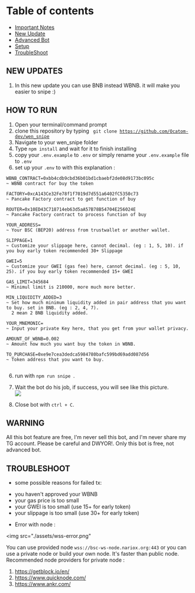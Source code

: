 
# Table of contents
* [Important Notes](#IMPORTANT-NOTES-BEFORE-RUNNING-THE-BOT)
* [New Update](#NEW-UPDATES)
* [Advanced Bot](#NOW-LAUNCH-ADVANCED-BOT)
* [Setup](#HOW-TO-RUN)
* [TroubleShoot](#TROUBLESHOOT)

## NEW UPDATES
1. In this new update you can use BNB instead WBNB. it will make you easier to snipe :)


## HOW TO RUN
1. Open your terminal/command prompt
2. clone this repository by typing <code> git clone https://github.com/Ocatom-dev/wen_snipe </code>
3. Navigate to your wen_snipe folder
4. Type <code>npm install</code> and wait for it to finish installing
5. copy your <code>.env.example</code> to <code>.env</code> or simply rename your <code>.env.example</code> file to <code>.env</code>
6. set up your <code>.env</code> to with this explanation : 

```
WBNB_CONTRACT=0xbb4cdb9cbd36b01bd1cbaebf2de08d9173bc095c
~ WBNB contract for buy the token

FACTORY=0xcA143Ce32Fe78f1f7019d7d551a6402fC5350c73
~ Pancake Factory contract to get function of buy

ROUTER=0x10ED43C718714eb63d5aA57B78B54704E256024E
~ Pancake Factory contract to process function of buy

YOUR_ADDRESS=
~ Your BSC (BEP20) address from trustwallet or another wallet.

SLIPPAGE=1
~ Customize your slippage here, cannot decimal. (eg : 1, 5, 10). if you buy early token recommended 30+ Slippage

GWEI=5
~ Customize your GWEI (gas fee) here, cannot decimal. (eg : 5, 10, 25). if you buy early token recommended 15+ GWEI

GAS_LIMIT=345684
~ Minimul limit is 210000, more much more better.

MIN_LIQUIDITY_ADDED=3
~ Set how much minimum liquidity added in pair address that you want to buy. set in BNB. (eg : 2, 4, 7).
  2 mean 2 BNB liquidity added.

YOUR_MNEMONIC=
~ Input your private Key here, that you get from your wallet privacy.

AMOUNT_OF_WBNB=0.002
~ Amount how much you want buy the token in WBNB.

TO_PURCHASE=0xe9e7cea3dedca5984780bafc599bd69add087d56
~ Token address that you want to buy.


```

6. run with <code>npm run snipe </code>.

7. Wait the bot do his job, if success, you will see like this picture. <br>
   <img src="./assets/botimg.PNG">
   
8. Close bot with <code>ctrl + C</code>.

## WARNING
All this bot feature are free, I'm never sell this bot, and I'm never share my TG account. Please be careful and DWYOR!. Only this bot is free, not advanced bot.

## TROUBLESHOOT
* some possible reasons for failed tx:
- you haven't approved your WBNB
- your gas price is too small
- your GWEI is too small (use 15+ for early token)
- your slippage is too small (use 30+ for early token)

* Error with node :
  
 <img src="./assets/wss-error.png"

 You can use provided node <code>wss://bsc-ws-node.nariox.org:443</code>  or you can use a private node or build your own node. It's faster than public node.
Recommended node providers for private node : 
  1. https://getblock.io/en/
  2. https://www.quicknode.com/
  3. https://www.ankr.com/ <br>
   
